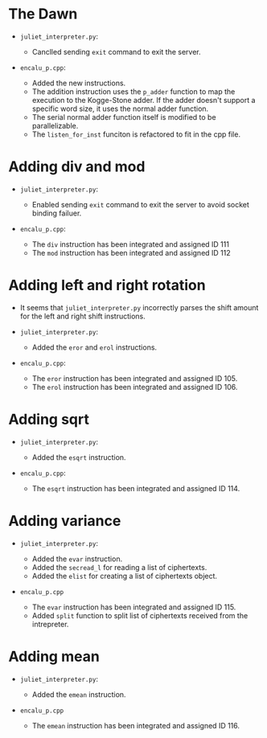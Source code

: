 # The Dawn
* `juliet_interpreter.py`:
    
    * Canclled sending `exit` command to exit the server.

* `encalu_p.cpp`:

    * Added the new instructions.
    * The addition instruction uses the `p_adder` function to map the execution to the Kogge-Stone adder. If the adder doesn't support a specific word size, it uses the normal adder function. 
    * The serial normal adder function itself is modified to be parallelizable.
    * The `listen_for_inst` funciton is refactored to fit in the cpp file.

# Adding div and mod

* `juliet_interpreter.py`:
    
    * Enabled sending `exit` command to exit the server to avoid socket binding failuer.

* `encalu_p.cpp`:

    * The `div` instruction has been integrated and assigned ID 111
    * The `mod` instruction has been integrated and assigned ID 112

# Adding left and right rotation

* It seems that `juliet_interpreter.py` incorrectly parses the shift amount for the left and right shift instructions.

* `juliet_interpreter.py`:
    * Added the `eror` and `erol` instructions.

* `encalu_p.cpp`:
    * The `eror` instruction has been integrated and assigned ID 105.
    * The `erol` instruction has been integrated and assigned ID 106.
    
# Adding sqrt

* `juliet_interpreter.py`:
    * Added the `esqrt` instruction.

* `encalu_p.cpp`:
    * The `esqrt` instruction has been integrated and assigned ID 114.
    
# Adding variance

*  `juliet_interpreter.py`:
    * Added the `evar` instruction.
    * Added the `secread_l` for reading a list of ciphertexts.
    * Added the `elist` for creating a list of ciphertexts object.

*  `encalu_p.cpp`
    * The `evar` instruction has been integrated and assigned ID 115.
    * Added `split` function to split list of ciphertexts received from the intrepreter.
    
# Adding mean

*  `juliet_interpreter.py`:
    * Added the `emean` instruction.

*  `encalu_p.cpp`
    * The `emean` instruction has been integrated and assigned ID 116.
